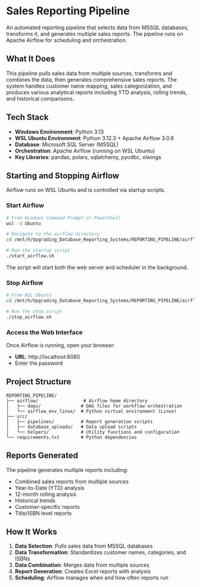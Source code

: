 # Sales Reporting Pipeline

An automated reporting pipeline that selects data from MSSQL databases, transforms it, and generates multiple sales reports. The pipeline runs on Apache Airflow for scheduling and orchestration.

## What It Does

This pipeline pulls sales data from multiple sources, transforms and combines the data, then generates comprehensive sales reports. The system handles customer name mapping, sales categorization, and produces various analytical reports including YTD analysis, rolling trends, and historical comparisons.

## Tech Stack

- **Windows Environment**: Python 3.13
- **WSL Ubuntu Environment**: Python 3.12.3 + Apache Airflow 3.0.6
- **Database**: Microsoft SQL Server (MSSQL)
- **Orchestration**: Apache Airflow (running on WSL Ubuntu)
- **Key Libraries**: pandas, polars, sqlalchemy, pyodbc, xlwings

## Starting and Stopping Airflow

Airflow runs on WSL Ubuntu and is controlled via startup scripts.

### Start Airflow

```bash
# From Windows Command Prompt or PowerShell
wsl -d Ubuntu

# Navigate to the airflow directory
cd /mnt/h/Upgrading_Database_Reporting_Systems/REPORTING_PIPELINE/airflow

# Run the startup script
./start_airflow.sh
```

The script will start both the web server and scheduler in the background.

### Stop Airflow

```bash
# From WSL Ubuntu
cd /mnt/h/Upgrading_Database_Reporting_Systems/REPORTING_PIPELINE/airflow

# Run the stop script
./stop_airflow.sh
```

### Access the Web Interface

Once Airflow is running, open your browser:
- **URL**: http://localhost:8080
- Enter the password

## Project Structure

```
REPORTING_PIPELINE/
├── airflow/                 # Airflow home directory
│   ├── dags/               # DAG files for workflow orchestration
│   └── airflow_env_linux/  # Python virtual environment (Linux)
├── src/
│   ├── pipelines/          # Report generation scripts
│   ├── database_uploads/   # Data upload scripts
│   └── helpers/            # Utility functions and configuration
└── requirements.txt        # Python dependencies
```

## Reports Generated

The pipeline generates multiple reports including:
- Combined sales reports from multiple sources
- Year-to-Date (YTD) analysis
- 12-month rolling analysis
- Historical trends
- Customer-specific reports
- Title/ISBN level reports

## How It Works

1. **Data Selection**: Pulls sales data from MSSQL databases
2. **Data Transformation**: Standardizes customer names, categories, and ISBNs
3. **Data Combination**: Merges data from multiple sources
4. **Report Generation**: Creates Excel reports with analysis
5. **Scheduling**: Airflow manages when and how often reports run